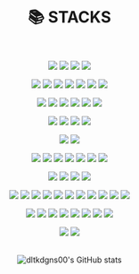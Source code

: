 <div align=center><h1>📚 STACKS</h1></div>
<br>

<div align=center>

<!-- 기타 사이트 -->
<a href="#" target="_blank"><img src="https://img.shields.io/badge/42Seoul-000000?style=flat&logo=42&logoColor=ffffff"/></a>
<a href="#" target="_blank"><img src="https://img.shields.io/badge/GitHub-000000?style=flat&logo=GitHub&logoColor=ffffff"/></a>
<a href="#" target="_blank"><img src="https://img.shields.io/badge/npm-CB3837?style=flat&logo=npm&logoColor=ffffff"/></a>
<a href="#" target="_blank"><img src="https://img.shields.io/badge/ChatGPT-7FA79D?style=flat&logo=OpenAI&logoColor=ffffff"/></a>
<br>

<!-- 언어 -->
<a href="#" target="_blank"><img src="https://img.shields.io/badge/C-A8B9CC?style=flat&logo=C&logoColor=ffffff"/></a>
<a href="#" target="_blank"><img src="https://img.shields.io/badge/C%2B%2B-00599C?style=flat&logo=c%2B%2B&logoColor=ffffff"/></a>
<a href="#" target="_blank"><img src="https://img.shields.io/badge/C%23-239120?style=flat&logo=Csharp&logoColor=ffffff"/></a>
<a href="#" target="_blank"><img src="https://img.shields.io/badge/Python-3776AB?style=flat&logo=Python&logoColor=ffffff"/></a>
<a href="#" target="_blank"><img src="https://img.shields.io/badge/Dart-0175C2?style=flat&logo=Dart&logoColor=ffffff"/></a>
<a href="#" target="_blank"><img src="https://img.shields.io/badge/Kotlin-7F52FF?style=flat&logo=Kotlin&logoColor=ffffff"/></a>
<a href="#" target="_blank"><img src="https://img.shields.io/badge/Swift-F05138?style=flat&logo=Swift&logoColor=ffffff"/></a>
<br>

<!-- 웹 관련 -->
<a href="#" target="_blank"><img src="https://img.shields.io/badge/HTML5-E34F26?style=flat&logo=HTML5&logoColor=ffffff"/></a>
<a href="#" target="_blank"><img src="https://img.shields.io/badge/CSS3-1572B6?style=flat&logo=CSS3&logoColor=ffffff"/></a>
<a href="#" target="_blank"><img src="https://img.shields.io/badge/JavaScript-F7DF1E?style=flat&logo=JavaScript&logoColor=ffffff"/></a>
<a href="#" target="_blank"><img src="https://img.shields.io/badge/React-61DAFB?style=flat&logo=React&logoColor=ffffff"/></a>
<a href="#" target="_blank"><img src="https://img.shields.io/badge/BootStrap-7952B3?style=flat&logo=BootStrap&logoColor=ffffff"/></a>
<a href="#" target="_blank"><img src="https://img.shields.io/badge/jQuery-0769AD?style=flat&logo=jQuery&logoColor=ffffff"/></a>
<br>

<!-- 프레임워크 -->
<a href="#" target="_blank"><img src="https://img.shields.io/badge/Flutter-02569B?style=flat&logo=Flutter&logoColor=ffffff"/></a>
<a href="#" target="_blank"><img src="https://img.shields.io/badge/Spring-6DB33F?style=flat&logo=Spring&logoColor=ffffff"/></a>
<a href="#" target="_blank"><img src="https://img.shields.io/badge/Node.js-339933?style=flat&logo=Node.js&logoColor=ffffff"/></a>
<a href="#" target="_blank"><img src="https://img.shields.io/badge/Express-000000?style=flat&logo=Express&logoColor=ffffff"/></a>
<br>

<!-- 앱 플랫폼 -->
<a href="#" target="_blank"><img src="https://img.shields.io/badge/Android-3DDC84?style=flat&logo=Android&logoColor=ffffff"/></a>
<a href="#" target="_blank"><img src="https://img.shields.io/badge/iOS-000000?style=flat&logo=iOS&logoColor=ffffff"/></a>
<br>

<!-- 서버 관련 -->
<a href="#" target="_blank"><img src="https://img.shields.io/badge/NGINX-009639?style=flat&logo=NGINX&logoColor=ffffff"/></a>
<a href="#" target="_blank"><img src="https://img.shields.io/badge/Apache-D22128?style=flat&logo=Apache&logoColor=ffffff"/></a>
<a href="#" target="_blank"><img src="https://img.shields.io/badge/Let's Encrypt-003A70?style=flat&logo=LetsEncrypt&logoColor=ffffff"/></a>
<a href="#" target="_blank"><img src="https://img.shields.io/badge/Docker-2496ED?style=flat&logo=Docker&logoColor=ffffff"/></a>
<a href="#" target="_blank"><img src="https://img.shields.io/badge/Git-F05032?style=flat&logo=Git&logoColor=ffffff"/></a>
<a href="#" target="_blank"><img src="https://img.shields.io/badge/Amazon AWS-232F3E?style=flat&logo=AmazonAWS&logoColor=ffffff"/></a>
<a href="#" target="_blank"><img src="https://img.shields.io/badge/Cloudflare-F38020?style=flat&logo=Cloudflare&logoColor=ffffff"/></a>
<br>

<!-- 데이터베이스 -->
<a href="#" target="_blank"><img src="https://img.shields.io/badge/mariaDB-003545?style=flat&logo=mariaDB&logoColor=ffffff"/></a>
<a href="#" target="_blank"><img src="https://img.shields.io/badge/MySQL-4479A1?style=flat&logo=MySQL&logoColor=ffffff"/></a>
<a href="#" target="_blank"><img src="https://img.shields.io/badge/Oracle-F80000?style=flat&logo=Oracle&logoColor=ffffff"/></a>
<a href="#" target="_blank"><img src="https://img.shields.io/badge/Firebase-FFCA28?style=flat&logo=Firebase&logoColor=ffffff"/></a>
<br>

<!-- 통합 개발 환경 -->
<a href="#" target="_blank"><img src="https://img.shields.io/badge/VSCode-007ACC?style=flat&logo=VisualStudioCode&logoColor=ffffff"/></a>
<a href="#" target="_blank"><img src="https://img.shields.io/badge/Visual Studio-5C2D91?style=flat&logo=VisualStudio&logoColor=ffffff"/></a>
<a href="#" target="_blank"><img src="https://img.shields.io/badge/XCode-147EFB?style=flat&logo=XCode&logoColor=ffffff"/></a>
<a href="#" target="_blank"><img src="https://img.shields.io/badge/Android Studio-3DDC84?style=flat&logo=AndroidStudio&logoColor=ffffff"/></a>
<a href="#" target="_blank"><img src="https://img.shields.io/badge/JetBrains-000000?style=flat&logo=JetBrains&logoColor=ffffff"/></a>
<a href="#" target="_blank"><img src="https://img.shields.io/badge/Eclipse-2C2255?style=flat&logo=Eclipse&logoColor=ffffff"/></a>
<a href="#" target="_blank"><img src="https://img.shields.io/badge/Vim-019733?style=flat&logo=Vim&logoColor=ffffff"/></a>
<a href="#" target="_blank"><img src="https://img.shields.io/badge/NeoVim-57A143?style=flat&logo=NeoVim&logoColor=ffffff"/></a>
<a href="#" target="_blank"><img src="https://img.shields.io/badge/Jupyter-F37626?style=flat&logo=Jupyter&logoColor=ffffff"/></a>
<a href="#" target="_blank"><img src="https://img.shields.io/badge/Unity-ffffff?style=flat&logo=Unity&logoColor=000000"/></a>
<a href="#" target="_blank"><img src="https://img.shields.io/badge/Unreal Engine-0E1128?style=flat&logo=UnrealEngine&logoColor=ffffff"/></a>
<br>

<!-- 운영 체제 -->
<a href="#" target="_blank"><img src="https://img.shields.io/badge/macOS-000000?style=flat&logo=macOS&logoColor=ffffff"/></a>
<a href="#" target="_blank"><img src="https://img.shields.io/badge/Windows-0078D6?style=flat&logo=Windows&logoColor=ffffff"/></a>
<a href="#" target="_blank"><img src="https://img.shields.io/badge/Debian-A81D33?style=flat&logo=Debian&logoColor=ffffff"/></a>
<a href="#" target="_blank"><img src="https://img.shields.io/badge/Ubuntu-E95420?style=flat&logo=Ubuntu&logoColor=ffffff"/></a>
<a href="#" target="_blank"><img src="https://img.shields.io/badge/RedHat-EE0000?style=flat&logo=RedHat&logoColor=ffffff"/></a>
<a href="#" target="_blank"><img src="https://img.shields.io/badge/Fedora-51A2DA?style=flat&logo=Fedora&logoColor=ffffff"/></a>
<a href="#" target="_blank"><img src="https://img.shields.io/badge/CentOS-262577?style=flat&logo=CentOS&logoColor=ffffff"/></a>
<a href="#" target="_blank"><img src="https://img.shields.io/badge/RaspberryPi-A22846?style=flat&logo=RaspberryPi&logoColor=ffffff"/></a>
<br>

<!-- IoT -->
<a href="#" target="_blank"><img src="https://img.shields.io/badge/Homebridge-491F59?style=flat&logo=Homebridge&logoColor=ffffff"/></a>
<a href="#" target="_blank"><img src="https://img.shields.io/badge/Smartthings-15BFFF?style=flat&logo=Smartthings&logoColor=ffffff"/></a>
<br>
<br>

![dltkdgns00's GitHub stats](https://github-readme-stats.vercel.app/api?username=dltkdgns00&show_icons=true&theme=swift)
</div>
